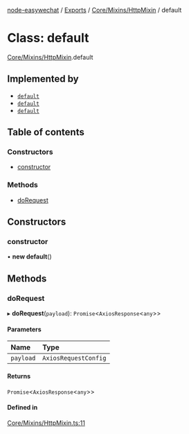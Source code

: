 [node-easywechat](../README.md) / [Exports](../modules.md) / [Core/Mixins/HttpMixin](../modules/Core_Mixins_HttpMixin.md) / default

# Class: default

[Core/Mixins/HttpMixin](../modules/Core_Mixins_HttpMixin.md).default

## Implemented by

- [`default`](Core_BaseAccessToken.default.md)
- [`default`](Core_BaseClient.default.md)
- [`default`](Payment_Core_BaseClient.default.md)

## Table of contents

### Constructors

- [constructor](Core_Mixins_HttpMixin.default.md#constructor)

### Methods

- [doRequest](Core_Mixins_HttpMixin.default.md#dorequest)

## Constructors

### constructor

• **new default**()

## Methods

### doRequest

▸ **doRequest**(`payload`): `Promise`<`AxiosResponse`<`any`\>\>

#### Parameters

| Name | Type |
| :------ | :------ |
| `payload` | `AxiosRequestConfig` |

#### Returns

`Promise`<`AxiosResponse`<`any`\>\>

#### Defined in

[Core/Mixins/HttpMixin.ts:11](https://github.com/hpyer/node-easywechat/blob/b017670/src/Core/Mixins/HttpMixin.ts#L11)
